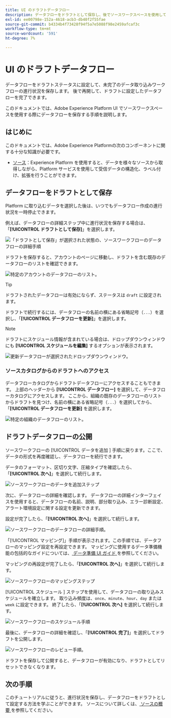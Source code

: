 ```yaml
---
title: UI のドラフトデータフロー
description: データフローをドラフトとして保存し、後でソースワークスペースを使用して公開する方法を説明します。
exl-id: ee00798e-152a-4618-acb3-db40f2f55fae
source-git-commit: b4334b4f73428f94f5a7e5088f98e2459afcaf3c
workflow-type: tm+mt
source-wordcount: '591'
ht-degree: 7%

---
```


# UI のドラフトデータフロー

データフローをドラフトステータスに設定して、未完了のデータ取り込みワークフローの進行状況を保存します。 後で再開して、ドラフトに設定したデータフローを完了できます。

このドキュメントでは、Adobe Experience Platform UI でソースワークスペースを使用する際にデータフローを保存する手順を説明します。

## はじめに

このドキュメントでは、Adobe Experience Platformの次のコンポーネントに関する十分な知識が必要です。

* [ソース](../../home.md)：Experience Platform を使用すると、データを様々なソースから取得しながら、Platform サービスを使用して受信データの構造化、ラベル付け、拡張を行うことができます。

## データフローをドラフトとして保存

Platform に取り込むデータを選択した後は、いつでもデータフロー作成の進行状況を一時停止できます。

例えば、データフローの詳細ステップ中に進行状況を保存する場合は、「**[!UICONTROL ドラフトとして保存]**」を選択します。

![ 「ドラフトとして保存」が選択された状態の、ソースワークフローのデータフローの詳細手順 ](../../images/tutorials/draft/save-as-draft.png)

ドラフトを保存すると、アカウントのページに移動し、ドラフトを含む既存のデータフローのリストを確認できます。

![ 特定のアカウントのデータフローのリスト。](../../images/tutorials/draft/draft-dataflow.png)

>[!TIP]
>
>ドラフトされたデータフローは有効にならず、ステータスは `draft` に設定されます。

ドラフトで続行するには、データフローの名前の横にある省略記号（`...`）を選択し、「**[!UICONTROL データフローを更新]**」を選択します。

>[!NOTE]
>
>ドラフトにスケジュール情報が含まれている場合は、ドロップダウンウィンドウにも **[!UICONTROL スケジュールを編集]** するオプションが表示されます。

![ 更新データフローが選択されたドロップダウンウィンドウ。](../../images/tutorials/draft/update-dataflow.png)

### ソースカタログからのドラフトへのアクセス

データフローカタログからドラフトデータフローにアクセスすることもできます。 上部のヘッダーから **[!UICONTROL データフロー]** を選択して、データフローカタログにアクセスします。 ここから、組織の既存のデータフローのリストからドラフトを見つけ、名前の横にある省略記号（`...`）を選択してから、「**[!UICONTROL データフローを更新]** を選択します。

![ 特定の組織のデータフローのリスト。](../../images/tutorials/draft/catalog-access.png)

## ドラフトデータフローの公開

ソースワークフローの [!UICONTROL  データを追加 ] 手順に戻ります。ここで、データの形式を再度確認し、データフローを続行できます。

データのフォーマット、区切り文字、圧縮タイプを確認したら、「**[!UICONTROL 次へ]**」を選択して続行します。

![ ソースワークフローのデータを追加ステップ ](../../images/tutorials/draft/select-data.png)

次に、データフローの詳細を確認します。 データフローの詳細インターフェイスを使用すると、データフローの名前、説明、部分取り込み、エラー診断設定、アラート環境設定に関する設定を更新できます。

設定が完了したら、「**[!UICONTROL 次へ]**」を選択して続行します。

![ ソースワークフローのデータフローの詳細手順。](../../images/tutorials/draft/dataflow-detail.png)

「[!UICONTROL マッピング]」手順が表示されます。この手順では、データフローのマッピング設定を再設定できます。 マッピングに使用するデータ準備機能の包括的なガイドについては、[ データ準備 UI ガイド ](../../../data-prep/ui/mapping.md) を参照してください。

マッピングの再設定が完了したら、「**[!UICONTROL 次へ]**」を選択して続行します。

![ ソースワークフローのマッピングステップ ](../../images/tutorials/draft/mapping.png)

[!UICONTROL  スケジュール ] ステップを使用して、データフローの取り込みスケジュールを確立します。 取り込み頻度は、`once`、`minute`、`hour`、`day` または `week` に設定できます。 終了したら、「**[!UICONTROL 次へ]** を選択して続行します。

![ ソースワークフローのスケジュール手順 ](../../images/tutorials/draft/scheduling.png)

最後に、データフローの詳細を確認し、「**[!UICONTROL 完了]**」を選択してドラフトを公開します。

![ ソースワークフローのレビュー手順。](../../images/tutorials/draft/review.png)

ドラフトを保存して公開すると、データフローが有効になり、ドラフトとしてリセットできなくなります。

## 次の手順

このチュートリアルに従うと、進行状況を保存し、データフローをドラフトとして設定する方法を学ぶことができます。 ソースについて詳しくは、[ ソースの概要 ](../../home.md) を参照してください。
